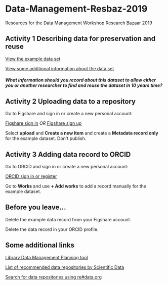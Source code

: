 # Data-Management-Resbaz-2019
Resources for the Data Management Workshop Research Bazaar 2019 

## Activity 1 Describing data for preservation and reuse

[View the example data set](https://github.com/RSUnit/Data-Management-Resbaz-2019/blob/master/DataFolder/ExampleDataSet.csv) 

[View some additional information about the data set](https://github.com/RSUnit/Data-Management-Resbaz-2019/blob/master/DataFolder/DataSetInfo.docx) 

#### *What information should you record about this dataset to allow either you or another researcher to find and reuse the dataset in 10 years time?* 

## Activity 2 Uploading data to a repository

Go to Figshare and sign in or create a new personal account: 

[Figshare sign in](https://figshare.com/account/login) *OR* [Figshare sign up](https://figshare.com/account/register) 

Select **upload** and **Create a new item** and create a **Metadata record only** for the example dataset.  Don't publish. 

## Activity 3 Adding data record to ORCID

Go to ORCID and sign in or create a new personal account:

[ORCID sign in or register](https://orcid.org/signin) 

Go to **Works** and use **+ Add works** to add a record manually for the example dataset.  

## Before you leave...

Delete the example data record from your Figshare account.

Delete the data record in your ORCID profile.

## Some additional links

[Library Data Management Planning tool](https://www.otago.ac.nz/library/dmp/index.html)

[List of recommended data repositories by Scientific Data](https://www.nature.com/sdata/policies/repositories) 

[Search for data repositories using re#data.org](https://www.re3data.org/) 
